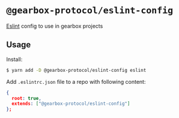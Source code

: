# `@gearbox-protocol/eslint-config`

[Eslint](https://eslint.org/) config to use in gearbox projects

## Usage

Install:

```bash
$ yarn add -D @gearbox-protocol/eslint-config eslint
```

Add `.eslintrc.json` file to a repo with following content:

```json
{
  root: true,
  extends: ["@gearbox-protocol/eslint-config"]
};
```
